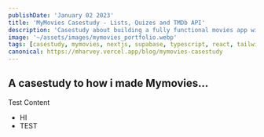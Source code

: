 ```yaml
---
publishDate: 'January 02 2023'
title: 'MyMovies Casestudy - Lists, Quizes and TMDb API'
description: 'Casestudy about building a fully functional movies app with Typescript, Nextjs and Supabase.'
image: '~/assets/images/mymovies_portfolio.webp'
tags: [casestudy, mymovies, nextjs, supabase, typescript, react, tailwind]
canonical: https://mharvey.vercel.app/blog/mymovies-casestudy
---
```


## A casestudy to how i made Mymovies...

Test Content

- HI
- TEST